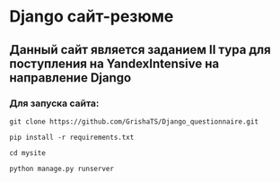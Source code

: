 # Django сайт-резюме

## Данный сайт является заданием II тура для поступления на YandexIntensive на направление Django

### Для запуска сайта:
```commandline
git clone https://github.com/GrishaTS/Django_questionnaire.git
```
```commandline
pip install -r requirements.txt
```
```commandline
cd mysite
```
```commandline
python manage.py runserver
```
